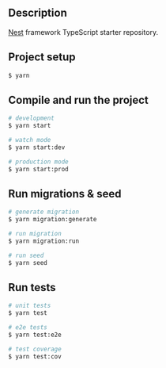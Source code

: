 ## Description

[Nest](https://github.com/nestjs/nest) framework TypeScript starter repository.

## Project setup

```bash
$ yarn
```

## Compile and run the project

```bash
# development
$ yarn start

# watch mode
$ yarn start:dev

# production mode
$ yarn start:prod
```

## Run migrations & seed

```bash
# generate migration
$ yarn migration:generate

# run migration
$ yarn migration:run

# run seed
$ yarn seed
```

## Run tests

```bash
# unit tests
$ yarn test

# e2e tests
$ yarn test:e2e

# test coverage
$ yarn test:cov
```

